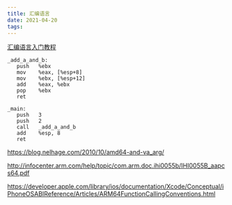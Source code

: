 ```yaml
---
title: 汇编语言
date: 2021-04-20
tags:
---
```


[汇编语言入门教程](http://www.ruanyifeng.com/blog/2018/01/assembly-language-primer.html)

```assemble
_add_a_and_b:
   push   %ebx
   mov    %eax, [%esp+8] 
   mov    %ebx, [%esp+12]
   add    %eax, %ebx 
   pop    %ebx 
   ret  

_main:
   push   3
   push   2
   call   _add_a_and_b 
   add    %esp, 8
   ret
```

<https://blog.nelhage.com/2010/10/amd64-and-va_arg/>

<http://infocenter.arm.com/help/topic/com.arm.doc.ihi0055b/IHI0055B_aapcs64.pdf>

<https://developer.apple.com/library/ios/documentation/Xcode/Conceptual/iPhoneOSABIReference/Articles/ARM64FunctionCallingConventions.html>
